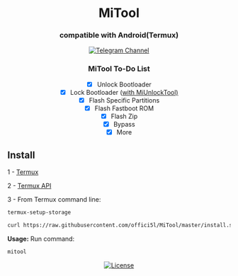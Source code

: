 <div align="center">

# MiTool

### compatible with Android(Termux)

[![Telegram Channel](https://img.shields.io/badge/-telegram-red?color=white&logo=telegram&logoColor=blue)](https://t.me/Offici5l_Channel)

### MiTool To-Do List

- [x] Unlock Bootloader
- [x] Lock Bootloader ([with MiUnlockTool)](https://github.com/offici5l/MiUnlockTool)
- [x] Flash Specific Partitions
- [x] Flash Fastboot ROM
- [x] Flash Zip
- [x] Bypass
- [x] More

</div>

## Install

1 - [Termux](https://github.com/termux/termux-app/releases/download/v0.118.0/termux-app_v0.118.0+github-debug_universal.apk)

2 - [Termux API](https://github.com/termux/termux-api/releases/download/v0.50.1/termux-api_v0.50.1+github-debug.apk)

3 - From Termux command line:
```bash
termux-setup-storage
```
```bash
curl https://raw.githubusercontent.com/offici5l/MiTool/master/install.sh | bash
```
**Usage:**
Run command:
```bash
mitool
```

<div align="center">

[![License](https://img.shields.io/badge/License-Apache_2.0-blue.svg)](./LICENSE)






